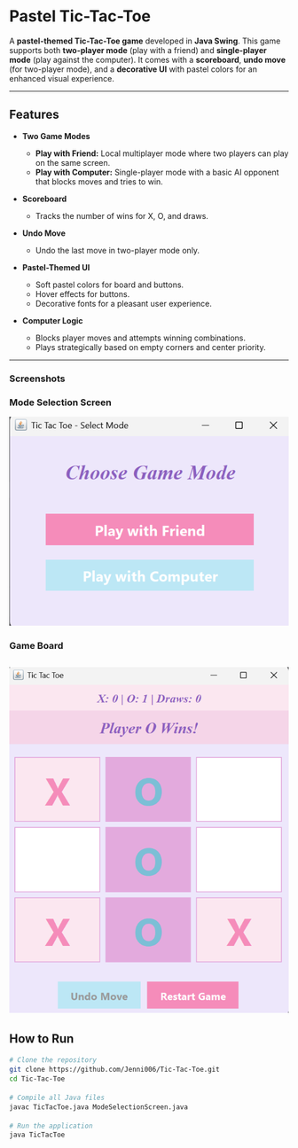 # Pastel Tic-Tac-Toe

A **pastel-themed Tic-Tac-Toe game** developed in **Java Swing**. This game supports both **two-player mode** (play with a friend) and **single-player mode** (play against the computer). It comes with a **scoreboard**, **undo move** (for two-player mode), and a **decorative UI** with pastel colors for an enhanced visual experience.

---

## Features

- **Two Game Modes**
    - **Play with Friend:** Local multiplayer mode where two players can play on the same screen.
    - **Play with Computer:** Single-player mode with a basic AI opponent that blocks moves and tries to win.

- **Scoreboard**
    - Tracks the number of wins for X, O, and draws.

- **Undo Move**
    - Undo the last move in two-player mode only.

- **Pastel-Themed UI**
    - Soft pastel colors for board and buttons.
    - Hover effects for buttons.
    - Decorative fonts for a pleasant user experience.

- **Computer Logic**
    - Blocks player moves and attempts winning combinations.
    - Plays strategically based on empty corners and center priority.

---

### Screenshots

### Mode Selection Screen
![Mode Selection](assets/mode_selection.png)

### Game Board
![Game Board](assets/game_board.png)
---

## How to Run

```bash
# Clone the repository
git clone https://github.com/Jenni006/Tic-Tac-Toe.git
cd Tic-Tac-Toe

# Compile all Java files
javac TicTacToe.java ModeSelectionScreen.java

# Run the application
java TicTacToe